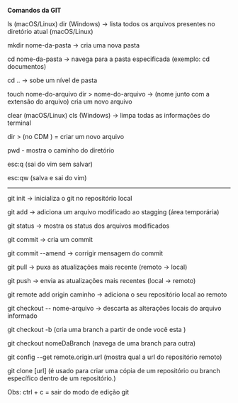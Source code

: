 **Comandos da GIT**

ls (macOS/Linux)
dir (Windows)
-> lista todos os arquivos presentes no diretório atual (macOS/Linux)

mkdir nome-da-pasta 
-> cria uma nova pasta 

cd nome-da-pasta 
-> navega para a pasta especificada (exemplo: cd documentos)

cd .. 
-> sobe um nível de pasta

touch nome-do-arquivo
dir > nome-do-arquivo
-> (nome junto com a  extensão do arquivo) cria um novo arquivo

clear (macOS/Linux)
cls (Windows)
-> limpa todas as informações do terminal

 dir > (no CDM ) = criar um novo arquivo

pwd - mostra o caminho do diretório

esc:q (sai do vim sem salvar)

esc:qw (salva e sai do vim)

--------
git init
-> inicializa o git no repositório local

git add
-> adiciona um arquivo modificado ao stagging (área temporária) 

git status
-> mostra os status dos arquivos modificados

git commit 
-> cria um commit

git commit --amend
-> corrigir mensagem do commit 

git pull
-> puxa as atualizações mais recente (remoto -> local)

git push
-> envia as atualizações mais recentes (local -> remoto)

git remote add origin caminho
-> adiciona o seu repositório local ao remoto

git checkout -- nome-arquivo
-> descarta as alterações locais do arquivo informado

git checkout -b (cria uma branch a partir de onde você esta )

git checkout nomeDaBranch (navega de uma branch para outra)

git config --get remote.origin.url  (mostra qual a url do repositório remoto)

git clone [url]
(é usado para criar uma cópia de um repositório ou branch específico dentro de um repositório.)

Obs:
ctrl + c = sair do modo de edição git

